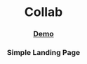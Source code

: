

<h1 align="center">Collab</h1>


<div align="center">
  <h3>
    <a href="https://{your-demo-link.your-domain}">
      Demo
    </a>
  </h3>
    <h3>
   Simple Landing Page
    </a>
  </h3>
</div>



